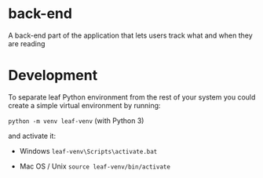 # back-end
A back-end part of the application that lets users track what and when they are reading

# Development
To separate leaf Python environment from the rest of your system you could create a simple virtual environment by running:

`python -m venv leaf-venv` (with Python 3)

and activate it: 

- Windows
`leaf-venv\Scripts\activate.bat`

- Mac OS / Unix
`source leaf-venv/bin/activate`